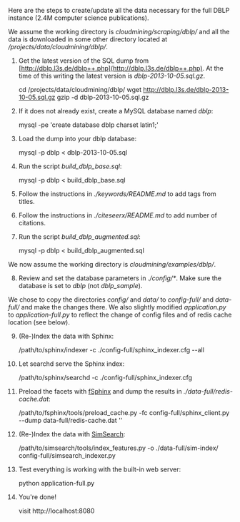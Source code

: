 Here are the steps to create/update all the data necessary for the full DBLP instance (2.4M computer science publications).

We assume the working directory is *cloudmining/scraping/dblp/* and all the data is downloaded in some other directory located at */projects/data/cloudmining/dblp/*.

1) Get the latest version of the SQL dump from [http://dblp.l3s.de/dblp++.php](http://dblp.l3s.de/dblp++.php). At the time of this writing the latest version is *dblp-2013-10-05.sql.gz*.

    cd /projects/data/cloudmining/dblp/
    wget http://dblp.l3s.de/dblp-2013-10-05.sql.gz
    gzip -d dblp-2013-10-05.sql.gz

2) If it does not already exist, create a MySQL database named *dblp*:

    mysql -pe 'create database dblp charset latin1;'

3) Load the dump into your dblp database:

    mysql -p dblp < dblp-2013-10-05.sql
    
4) Run the script *build_dblp_base.sql*:

    mysql -p dblp < build_dblp_base.sql
    
5) Follow the instructions in *./keywords/README.md* to add tags from titles.

6) Follow the instructions in *./citeseerx/README.md* to add number of citations.

7) Run the script *build_dblp_augmented.sql*:

    mysql -p dblp < build_dblp_augmented.sql

We now assume the working directory is *cloudmining/examples/dblp/*.

8) Review and set the database parameters in *./config/\**. Make sure the database is set to *dblp* (not *dblp_sample*). 

We chose to copy the directories *config/* and *data/* to *config-full/* and *data-full/* and make the changes there. We also slightly modified *application.py* to *application-full.py* to reflect the change of config files and of redis cache location (see below).

9) (Re-)Index the data with Sphinx:

    /path/to/sphinx/indexer -c ./config-full/sphinx_indexer.cfg --all

10) Let searchd serve the Sphinx index:

    /path/to/sphinx/searchd -c ./config-full/sphinx_indexer.cfg
    
11) Preload the facets with [fSphinx](https://github.com/alexksikes/fSphinx) and dump the results in *./data-full/redis-cache.dat*:

    /path/to/fsphinx/tools/preload_cache.py -fc config-full/sphinx_client.py --dump data-full/redis-cache.dat ''

12) (Re-)Index the data with [SimSearch](https://github.com/alexksikes/SimSearch):

    /path/to/simsearch/tools/index_features.py -o ./data-full/sim-index/ config-full/simsearch_indexer.py
    
13) Test everything is working with the built-in web server:
    
    python application-full.py
    
14) You're done!

    visit http://localhost:8080